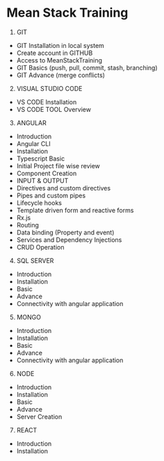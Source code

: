 # Mean Stack Training

1. GIT 
  - GIT Installation in local system
  - Create account in GITHUB
  - Access to MeanStackTraining
  - GIT Basics (push, pull, commit, stash, branching)
  - GIT Advance (merge conflicts)
2. VISUAL STUDIO CODE
  - VS CODE Installation
  - VS CODE TOOL Overview
3. ANGULAR
  - Introduction
  - Angular CLI
  - Installation
  - Typescript Basic
  - Initial Project file wise review
  - Component Creation
  - INPUT & OUTPUT
  - Directives and custom directives
  - Pipes and custom pipes
  - Lifecycle hooks
  - Template driven form and reactive forms
  - Rx.js
  - Routing
  - Data binding (Property and event)
  - Services and Dependency Injections
  - CRUD Operation 
4. SQL SERVER
  - Introduction
  - Installation
  - Basic
  - Advance
  - Connectivity with angular application
5. MONGO
  - Introduction
  - Installation
  - Basic
  - Advance
  - Connectivity with angular application
6. NODE
  - Introduction
  - Installation
  - Basic
  - Advance
  - Server Creation
7. REACT
  - Introduction
  - Installation
